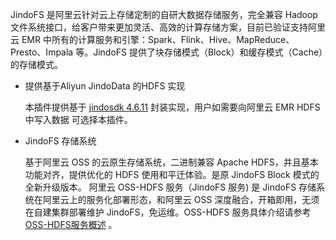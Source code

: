 JindoFS 是阿里云针对云上存储定制的自研大数据存储服务，完全兼容 Hadoop 文件系统接口，给客户带来更加灵活、高效的计算存储方案，目前已验证支持阿里云 EMR 中所有的计算服务和引擎：Spark、Flink、Hive、MapReduce、Presto、Impala 等。JindoFS 提供了块存储模式（Block）和缓存模式（Cache）的存储模式。
* 提供基于Aliyun JindoData 的HDFS 实现
  
  本插件提供基于 [jindosdk 4.6.11](https://github.com/aliyun/alibabacloud-jindodata/blob/master/docs/user/4.x/4.6.x/4.6.11/jindofs/hadoop/jindosdk_ide_hadoop.md) 封装实现，用户如需要向阿里云 EMR HDFS中写入数据
  可选择本插件。
  
* JindoFS 存储系统

  基于阿里云 OSS 的云原生存储系统，二进制兼容 Apache HDFS，并且基本功能对齐，提供优化的 HDFS 使用和平迁体验。是原 JindoFS Block 模式的全新升级版本。 阿里云 OSS-HDFS 服务（JindoFS 服务) 是 JindoFS 存储系统在阿里云上的服务化部署形态，和阿里云 OSS 深度融合，开箱即用，无须在自建集群部署维护 JindoFS，免运维。OSS-HDFS 服务具体介绍请参考 [OSS-HDFS服务概述](https://help.aliyun.com/zh/oss/user-guide/overview-1) 。

